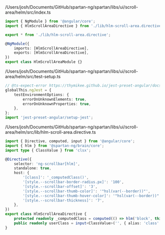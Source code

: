 /Users/josh/Documents/GitHub/spartan-ng/spartan/libs/ui/scroll-area/helm/src/index.ts
```typescript
import { NgModule } from '@angular/core';
import { HlmScrollAreaDirective } from './lib/hlm-scroll-area.directive';

export * from './lib/hlm-scroll-area.directive';

@NgModule({
	imports: [HlmScrollAreaDirective],
	exports: [HlmScrollAreaDirective],
})
export class HlmScrollAreaModule {}

```
/Users/josh/Documents/GitHub/spartan-ng/spartan/libs/ui/scroll-area/helm/src/test-setup.ts
```typescript
// @ts-expect-error https://thymikee.github.io/jest-preset-angular/docs/getting-started/test-environment
globalThis.ngJest = {
	testEnvironmentOptions: {
		errorOnUnknownElements: true,
		errorOnUnknownProperties: true,
	},
};
import 'jest-preset-angular/setup-jest';

```
/Users/josh/Documents/GitHub/spartan-ng/spartan/libs/ui/scroll-area/helm/src/lib/hlm-scroll-area.directive.ts
```typescript
import { Directive, computed, input } from '@angular/core';
import { hlm } from '@spartan-ng/brain/core';
import type { ClassValue } from 'clsx';

@Directive({
	selector: 'ng-scrollbar[hlm]',
	standalone: true,
	host: {
		'[class]': '_computedClass()',
		'[style.--scrollbar-border-radius.px]': '100',
		'[style.--scrollbar-offset]': '3',
		'[style.--scrollbar-thumb-color]': '"hsl(var(--border))"',
		'[style.--scrollbar-thumb-hover-color]': '"hsl(var(--border))"',
		'[style.--scrollbar-thickness]': '7',
	},
})
export class HlmScrollAreaDirective {
	protected readonly _computedClass = computed(() => hlm('block', this.userClass()));
	public readonly userClass = input<ClassValue>('', { alias: 'class' });
}

```
